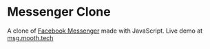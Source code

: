 # Messenger Clone

A clone of [Facebook Messenger](https://messenger.com) made with JavaScript. Live demo at [msg.mooth.tech](https://msg.mooth.tech)
